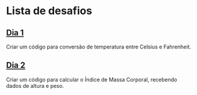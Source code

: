 # Lista de desafios

## [Dia 1]()
Criar um código para conversão de temperatura entre Celsius e Fahrenheit.

## [Dia 2]()
Criar um código para calcular o Índice de Massa Corporal, recebendo dados de altura e peso.